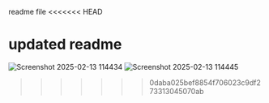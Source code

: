 readme file
<<<<<<< HEAD

updated readme
=======
![Screenshot 2025-02-13 114434](https://github.com/user-attachments/assets/329d8e8d-4235-47cb-b602-74c30dea2485)
![Screenshot 2025-02-13 114445](https://github.com/user-attachments/assets/e3c88603-c975-470c-9970-adaf6f0da5b1)
>>>>>>> 0daba025bef8854f706023c9df273313045070ab
